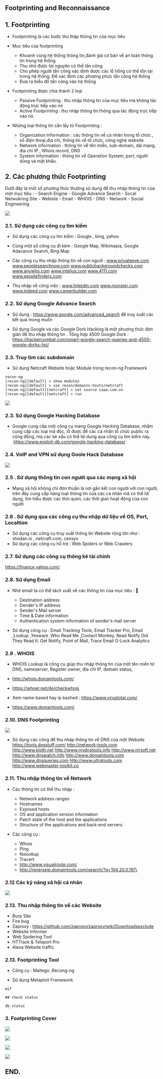 

## Footprinting and Reconnaissance 

## 1. Footprinting 

- Footprinting là các bước thu thập thông tin của mục tiêu 

- Muc tiêu của footprinting
	- Khoanh vùng hệ thống thông tin,đánh giá cơ bản về an toàn thông tin trong hệ thống
	- Thu nhỏ được tài nguyên có thể tấn công
	- Cho phép người tấn công xác định được các lỗ hổng có thể tồn tại trong hệ thống. Để xác định các phương phức tấn công hệ thống
	- Đưa ra biểu đồ tấn công vào hệ thống

- Footprinting được chia thành 2 loại
	- Passive Footprinting : thu nhập thông tin của mục tiêu mà không tác động trực tiếp vào nó
	- Active Footprinting : thu nhập thông tin thông qua tác động trực tiếp vào nó 

- Những loại thông tin cần lấy từ Footprinting :
	- Organization Information : các thông tin về cá nhân trong tổ chức , số điện thoại,địa chỉ, thông tin về tổ chức, công nghệ website
	- Network information : thông tin về tên miền, sub-domain, dải mạng, địa chỉ IP , Whois record, DNS
	- System information  : thông tin về Operation System,  port, người dùng và mật khẩu. 


## 2. Các phương thức Footprinting

Dưới đây là mốt số phương thức thường sử dụng để thu nhập thông tin của một mục tiêu :
		- Search Engine
		- Google Advance Search
		- Socal Netwokring Site
		- Webiste
		- Email
		- WHOIS
		- DNS
		- Network
		- Social Engineering

![](https://imgur.com/yrvC0Cd)

### 2.1. Sử dụng các công cụ tìm kiếm

- Sử dụng các công cụ tìm kiếm : Google , bing, yahoo


- Cùng một số công cụ đi kèm : Google Map, Wikimapia, Google Adavance Search, Bing Map

- Các công cụ thu nhập thông tin về con nguời : www.privateeye.com
www.peoplesearchnow.com
www.publicbackgroundchecks.com
www.anywho.com
www.intelius.com
www.4111.com
www.peoplefinders.com

- Thu nhập về công việc : 
www.linkedIn.com
www.monster.com
www.indeed.com
www.careerbuilder.com

### 2.2. Sử dụng Google Advance Search

- Sử dụng : https://www.google.com/advanced_search để truy xuất các kết quả mong muốn


- Sử dụng Google và các Google Dork Hacking là một phuơng thức đơn giản để thu nhập thông tin . Tổng hợp 4500 Google Dork : https://hackercombat.com/smart-google-search-queries-and-4500-google-dorks-list/

 

### 2.3. Truy tìm các subdomain

- Sử dụng Netcraft Website hoặc Module trong recon-ng	 Framework

```
recon-ng
[recon-ng][default] > show modules
[recon-ng][default] > use recon/domains-hosts/netcraft
[recon-ng][default][netcraft] > set source caaa.com.vn
[recon-ng][default][netcraft] > run
```


![](https://i.imgur.com/AaStVa4.png)

### 2.3. Sử dụng Google Hacking Database 

- Google cung cấp một công cụ mang Google Hacking Database, nhằm cung cấp các loại mã độc, lỗ được để các cá nhân tổ chức public ra cộng đồng, mà các kẻ xấu có thể lợi dung qua công cụ tìm kiếm này. .https://www.exploit-db.com/google-hacking-database/


### 2.4. VoIP and VPN sử dụng Goole Hack Database 

![](https://i.imgur.com/RroV10L.png)

### 2.5 . Sử dụng thông tin con người qua các mạng xã hội

- Mạng xã hội không chỉ đơn thuần là nơi gắn kết con người với con người, trên đây cung cấp hàng loạt thông tin của các cá nhân mà có thể lợi dụng, tìm hiểu được các thói quen, các thời gian hoạt động của con người

### 2.6 . Sử dụng qua các công cụ thu nhập dữ liệu về OS, Port, Localtion

- Sử dụng các công cụ  truy xuất thông tin Website rộng lớn như : shodan.io , netcraft.com, censys
- Sử dụng các công cụ hỗ trợ : Web Spiders or Web Crawlers


### 2.7. Sử dụng các công cụ thông kê tài chính


https://finance.yahoo.com/

### 2.8.  Sử dụng Email

- Nhờ email ta có thể tách xuất về các thông tin của mục tiêu : 
	- Destination address
	- Dender's IP address
	- Sender's Mail server
	- Time & Date information
	- Authentication system information of sender's mail server

- Sử dụng công cụ : Email Tracking Tools, Email Tracker Pro, Email ,Lookup ,Yesware ,Who Read Me ,Contact Monkey, Read Notify
Did They Read It. Get Notify, Point of Mail, Trace Email
G-Lock Analytics


### 2.9 . WHOIS

- WHOIS Lookup là công cụ giúp thu nhập thông tin của một tên miền từ DNS, nameserver, Register owner, địa chỉ IP, domain status,  

- http://whois.domaintools.com/
- https://whoer.net/de/checkwhois
- Xem name-based hay ip bashed : https://www.virustotal.com/
- https://www.domaintools.com/

### 2.10. DNS Footprinting

![](https://imgur.com/RUBrwEN)

- Sử dụng các công để thu nhập thông tin về DNS của một Website
https://tools.dnsstuff.com/
http://network-tools.com
http://www.kloth.net
http://www.mydnstools.info
http://www.nirsoft.net
http://www.dnswatch.info
http://www.domaintools.com
http://www.dnsqueries.com
http://www.ultratools.com
http://www.webmaster-toolkit.co


### 2.11. Thu nhập thông tin về Network

- Các thông tin có thể thu nhập :
	-	Network address ranges
	-	Hostnames
	-	Exposed hosts
	-	OS and application version information
	-	Patch state of the host and the applications
	-	Structure of the applications and back-end servers

- Các công cụ :
	- Whois
	-	Ping
	-	Nslookup
	-	Tracert
	-	http://www.visualroute.com/
	- http://reverseip.domaintools.com/search/?q=104.20.0.197\

### 2.12 Các kỹ năng xã hội cá nhân

![](https://i.imgur.com/f22UqbL.png)

### 2.13. Thu nhập thông tin về các Website


- Burp Site
- Fire bug
- Zaproxy : https://github.com/zaproxy/zaproxy/wiki/Downloadsexclude
- Website Informer
- Web Spidering Tool
- HTTrack & Teleport Pro
- Alexa Website traffic


### 2.13. Footprinting Tool

- Công cụ :  Maltego ,Recong-ng 




 - Sử dụng Metaploit Framework
```
msf

## check status

db_status

```


### 3. Footprinting Cover

![](https://i.imgur.com/YgUnOT2.png)


![](https://i.imgur.com/Q6Zxy5u.png)


![](https://i.imgur.com/9kdOPU2.png)


![](https://i.imgur.com/bttUs4p.png)
## END.
